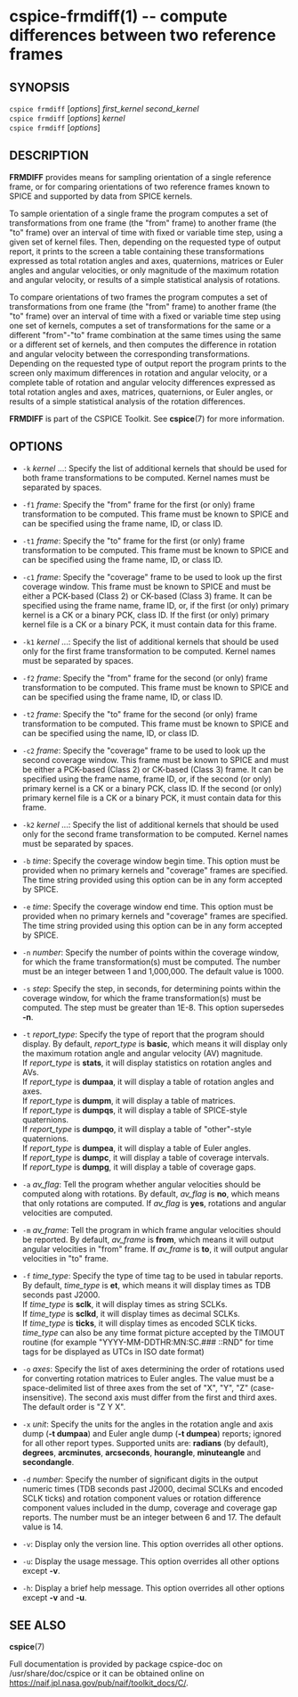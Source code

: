 cspice-frmdiff(1) -- compute differences between two reference frames
=====================================================================

SYNOPSIS
--------
`cspice frmdiff` [_options_] _first_kernel_ _second_kernel_  
`cspice frmdiff` [_options_] _kernel_  
`cspice frmdiff` [_options_]


DESCRIPTION
-----------
**FRMDIFF** provides means for sampling orientation of a single reference
frame, or for comparing orientations of two reference frames known to SPICE
and supported by data from SPICE kernels.

To sample orientation of a single frame the program computes a set of
transformations from one frame (the "from" frame) to another frame (the
"to" frame) over an interval of time with fixed or variable time step,
using a given set of kernel files. Then, depending on the requested type of
output report, it prints to the screen a table containing these
transformations expressed as total rotation angles and axes, quaternions,
matrices or Euler angles and angular velocities, or only magnitude of the
maximum rotation and angular velocity, or results of a simple statistical
analysis of rotations.

To compare orientations of two frames the program computes a set of
transformations from one frame (the "from" frame) to another frame (the "to"
frame) over an interval of time with a fixed or variable time step using one
set of kernels, computes a set of transformations for the same or a
different "from"-"to" frame combination at the same times using the same or
a different set of kernels, and then computes the difference in rotation and
angular velocity between the corresponding transformations. Depending on the
requested type of output report the program prints to the screen only
maximum differences in rotation and angular velocity, or a complete table of
rotation and angular velocity differences expressed as total rotation angles
and axes, matrices, quaternions, or Euler angles, or results of a simple
statistical analysis of the rotation differences.

**FRMDIFF** is part of the CSPICE Toolkit. See **cspice**(7) for more
information.


OPTIONS
-------
 * `-k` _kernel_ ...:
    Specify the list of additional kernels that should be used for both
    frame transformations to be computed. Kernel names must be separated by
    spaces.

 * `-f1` _frame_:
    Specify the "from" frame for the first (or only) frame transformation to
    be computed. This frame must be known to SPICE and can be specified
    using the frame name, ID, or class ID.

 * `-t1` _frame_:
    Specify the "to" frame for the first (or only) frame transformation to
    be computed. This frame must be known to SPICE and can be specified
    using the frame name, ID, or class ID.

 * `-c1` _frame_:
    Specify the "coverage" frame to be used to look up the first coverage
    window. This frame must be known to SPICE and must be either a PCK-based
    (Class 2) or CK-based (Class 3) frame. It can be specified using the
    frame name, frame ID, or, if the first (or only) primary kernel is a CK
    or a binary PCK, class ID. If the first (or only) primary kernel file is
    a CK or a binary PCK, it must contain data for this frame.

 * `-k1` _kernel_ ...:
    Specify the list of additional kernels that should be used only for the
    first frame transformation to be computed. Kernel names must be
    separated by spaces.

 * `-f2` _frame_:
    Specify the "from" frame for the second (or only) frame transformation
    to be  computed. This frame must be known to SPICE and can be specified
    using the frame name, ID, or class ID.

 * `-t2` _frame_:
    Specify the "to" frame for the second (or only) frame transformation to
    be computed. This frame must be known to SPICE and can be specified
    using the name, ID, or class ID.

 * `-c2` _frame_:
    Specify the "coverage" frame to be used to look up the second coverage
    window. This frame must be known to SPICE and must be either a PCK-based
    (Class 2) or CK-based (Class 3) frame. It can be specified using the
    frame name, frame ID, or, if the second (or only) primary kernel is a CK
    or a binary PCK, class ID. If the second (or only) primary kernel file
    is a CK or a binary PCK, it must contain data for this frame.

 * `-k2` _kernel_ ...:
    Specify the list of additional kernels that should be used only for the
    second frame transformation to be computed. Kernel names must be
    separated by spaces.

 * `-b` _time_:
    Specify the coverage window begin time. This option must be provided
    when no primary kernels and "coverage" frames are specified. The time
    string provided using this option can be in any form accepted by SPICE.

 * `-e` _time_:
    Specify the coverage window end time. This option must be provided when
    no primary kernels and "coverage" frames are specified. The time string
    provided using this option can be in any form accepted by SPICE.

 * `-n` _number_:
    Specify the number of points within the coverage window, for which the
    frame transformation(s) must be computed. The number must be an integer
    between 1 and 1,000,000. The default value is 1000.

 * `-s` _step_:
    Specify the step, in seconds, for determining points within the coverage
    window, for which the frame transformation(s) must be computed. The step
    must be greater than 1E-8. This option supersedes **-n**.

 * `-t` _report_type_:
    Specify the type of report that the program should display. By default,
    _report_type_ is **basic**, which means it will display only the maximum
    rotation angle and angular velocity (AV) magnitude.  
    If _report_type_ is **stats**, it will display statistics on rotation
    angles and AVs.  
    If _report_type_ is **dumpaa**, it will display a table of rotation
    angles and axes.  
    If _report_type_ is **dumpm**, it will display a table of matrices.  
    If _report_type_ is **dumpqs**, it will display a table of SPICE-style
    quaternions.  
    If _report_type_ is **dumpqo**, it will display a table of "other"-style
    quaternions.  
    If _report_type_ is **dumpea**, it will display a table of Euler angles.  
    If _report_type_ is **dumpc**, it will display a table of coverage
    intervals.  
    If _report_type_ is **dumpg**, it will display a table of coverage gaps.

 * `-a` _av_flag_:
    Tell the program whether angular velocities should be computed along
    with rotations. By default, _av_flag_ is **no**, which means that only
    rotations are computed. If _av_flag_ is **yes**, rotations and angular
    velocities are computed.

 * `-m` _av_frame_:
    Tell the program in which frame angular velocities should be reported.
    By default, _av_frame_ is **from**, which means it will output angular
    velocities in "from" frame. If _av_frame_ is **to**, it will output
    angular velocities in "to" frame.

 * `-f` _time_type_:
    Specify the type of time tag to be used in tabular reports. By default,
    _time_type_ is **et**, which means it will display times as TDB seconds
    past J2000.  
    If _time_type_ is **sclk**, it will display times as string SCLKs.  
    If _time_type_ is **sclkd**, it will display times as decimal SCLKs.  
    If _time_type_ is **ticks**, it will display times as encoded SCLK ticks.  
    _time_type_ can also be any time format picture accepted by the TIMOUT
    routine (for example "YYYY-MM-DDTHR:MN:SC.### ::RND" for time tags for
    be displayed as UTCs in ISO date format)

 * `-o` _axes_:
    Specify the list of axes determining the order of rotations used for
    converting rotation matrices to Euler angles. The value must be a
    space-delimited list of three axes from the set of "X", "Y", "Z"
    (case-insensitive). The second axis must differ from the first and third
    axes. The default order is "Z Y X".

 * `-x` _unit_:
    Specify the units for the angles in the rotation angle and axis dump
    (**-t dumpaa**) and Euler angle dump (**-t dumpea**) reports; ignored
    for all other report types. Supported units are: **radians** (by
    default), **degrees**, **arcminutes**, **arcseconds**, **hourangle**,
    **minuteangle** and **secondangle**.

 * `-d` _number_:
    Specify the number of significant digits in the output numeric times
    (TDB seconds past J2000, decimal SCLKs and encoded SCLK ticks) and
    rotation component values or rotation difference component values
    included in the dump, coverage and coverage gap reports. The number must
    be an integer between 6 and 17. The default value is 14.

 * `-v`:
    Display only the version line. This option overrides all other options.

 * `-u`:
    Display the usage message. This option overrides all other options
    except **-v**.

 * `-h`:
    Display a brief help message. This option overrides all other options
    except **-v** and **-u**.


SEE ALSO
--------
**cspice**(7)

Full documentation is provided by package cspice-doc on /usr/share/doc/cspice
or it can be obtained online on https://naif.jpl.nasa.gov/pub/naif/toolkit_docs/C/.
